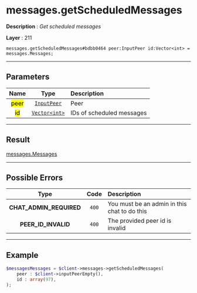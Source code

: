 # messages.getScheduledMessages

**Description** : *Get scheduled messages*

**Layer** : 211

```tl
messages.getScheduledMessages#bdbb0464 peer:InputPeer id:Vector<int> = messages.Messages;
```

---

## Parameters

| Name | Type | Description |
| :---: | :---: | :--- |
| <mark>peer</mark> | [`InputPeer`](type/InputPeer) | Peer |
| <mark>id</mark> | [`Vector<int>`](type/int) | IDs of scheduled messages |

---

## Result

[messages.Messages](type/messages.Messages)

---

## Possible Errors

| Type | Code | Description |
| :---: | :---: | :--- |
| **CHAT_ADMIN_REQUIRED** | `400` | You must be an admin in this chat to do this |
| **PEER_ID_INVALID** | `400` | The provided peer id is invalid |

---

## Example

```php
$messagesMessages = $client->messages->getScheduledMessages(
	peer : $client->inputPeerEmpty(),
	id : array(97),
);
```